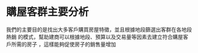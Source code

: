 # 購屋客群主要分析

  我們的主要目的是找出大多客戶購買房屋特徵，並且根據地段篩選出客群在各地段熱銷
  的模式，幫助建商可以根據地段、預算以及交易量等因素去建立符合購屋客戶所需的房子
 ，這樣能夠促使房子的銷售量增加

   
 
 
